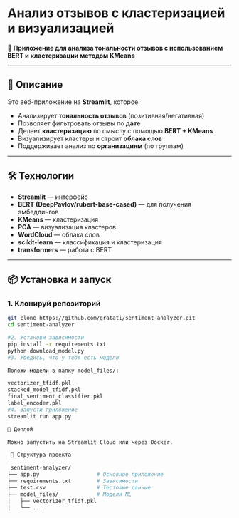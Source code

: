 # Анализ отзывов с кластеризацией и визуализацией

🧠 **Приложение для анализа тональности отзывов с использованием BERT и кластеризации методом KMeans**

---

## 🧩 Описание

Это веб-приложение на **Streamlit**, которое:
- Анализирует **тональность отзывов** (позитивная/негативная)
- Позволяет фильтровать отзывы по **дате**
- Делает **кластеризацию** по смыслу с помощью **BERT + KMeans**
- Визуализирует кластеры и строит **облака слов**
- Поддерживает анализ по **организациям** (по группам)

---

## 🛠️ Технологии

- **Streamlit** — интерфейс
- **BERT (DeepPavlov/rubert-base-cased)** — для получения эмбеддингов
- **KMeans** — кластеризация
- **PCA** — визуализация кластеров
- **WordCloud** — облака слов
- **scikit-learn** — классификация и кластеризация
- **transformers** — работа с BERT

---

## 📦 Установка и запуск

### 1. Клонируй репозиторий

```bash
git clone https://github.com/gratati/sentiment-analyzer.git
cd sentiment-analyzer

#2. Установи зависимости
pip install -r requirements.txt
python download_model.py
#3. Убедись, что у тебя есть модели

Положи модели в папку model_files/:

vectorizer_tfidf.pkl
stacked_model_tfidf.pkl
final_sentiment_classifier.pkl
label_encoder.pkl
#4. Запусти приложение
streamlit run app.py

🚀 Деплой

Можно запустить на Streamlit Cloud или через Docker.

 📁 Структура проекта

 sentiment-analyzer/
├── app.py                  # Основное приложение
├── requirements.txt        # Зависимости
├── test.csv                # Тестовые данные
├── model_files/            # Модели ML
│   ├── vectorizer_tfidf.pkl
│   └── ...
